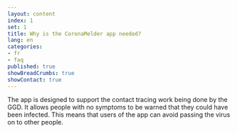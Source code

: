 ```yaml
---
layout: content
index: 1
set: 1
title: Why is the CoronaMelder app needed?
lang: en
categories:
- fr
- faq
published: true
showBreadCrumbs: true
showContact: true
---
```


The app is designed to support the contact tracing work being done by the GGD. It allows people with no symptoms to be warned that they could have been infected. This means that users of the app can avoid passing the virus on to other people.
